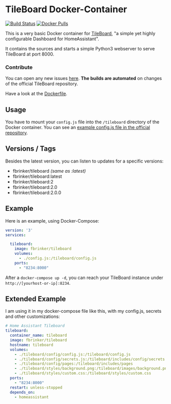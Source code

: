 # TileBoard Docker-Container

[![Build Status](https://drone.f-brinker.de/api/badges/fbrinker/docker-tileboard/status.svg)](https://drone.f-brinker.de/fbrinker/docker-tileboard)
[![Docker Pulls](https://badgen.net/docker/pulls/fbrinker/tileboard?icon=docker&label=pulls)](https://hub.docker.com/r/fbrinker/tileboard)

This is a very basic Docker container for [TileBoard](https://github.com/resoai/TileBoard), "a simple yet highly configurable Dashboard for HomeAssistant".

It contains the sources and starts a simple Python3 webserver to serve TileBoard at port 8000.

### Contribute

You can open any new issues [here](https://git.f-brinker.de/fbrinker/docker-tileboard/issues).
**The builds are automated** on changes of the official TileBoard repository.

Have a look at the [Dockerfile](https://git.f-brinker.de/fbrinker/docker-tileboard).

## Usage

You have to mount your `config.js` file into the `/tileboard` directory of the Docker container. You can see an [example config.js file in the official repository](https://github.com/resoai/TileBoard/blob/master/config.example.js).

## Versions / Tags

Besides the latest version, you can listen to updates for a specific versions:
  * fbrinker/tileboard *(same as :latest)*
  * fbrinker/tileboard:latest
  * fbrinker/tileboard:2
  * fbrinker/tileboard:2.0
  * fbrinker/tileboard:2.0.0

## Example

Here is an example, using Docker-Compose:

```yaml
version: '3'
services:

  tileboard:
    image: fbrinker/tileboard
    volumes:
      - ./config.js:/tileboard/config.js
    ports:
      - "8234:8000"
```

After a `docker-compose up -d`, you can reach your TileBoard instance under `http://[yourhost-or-ip]:8234`.

## Extended Example

I am using it in my docker-compose file like this, with my config.js, secrets and other customizations:

```yaml
# Home Assistant Tileboard
tileboard:
  container_name: tileboard
  image: fbrinker/tileboard
  hostname: tileboard
  volumes:
    - ./tileboard/config/config.js:/tileboard/config.js
    - ./tileboard/config/secrets.js:/tileboard/includes/config/secrets.js
    - ./tileboard/config/pages:/tileboard/includes/pages
    - ./tileboard/styles/background.png:/tileboard/images/background.png
    - ./tileboard/styles/custom.css:/tileboard/styles/custom.css
  ports:
    - "8234:8000"
  restart: unless-stopped
  depends_on:
    - homeassistant
```
